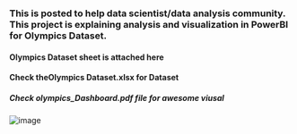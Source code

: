 
### This is posted to help data scientist/data analysis community. This project is explaining analysis and visualization in PowerBI for Olympics Dataset.
#### Olympics Dataset sheet is attached here
#### Check theOlympics Dataset.xlsx for Dataset
##### Check olympics_Dashboard.pdf file for awesome viusal


![image](https://user-images.githubusercontent.com/64526525/219966349-43d18ded-2a65-4524-bb45-448e9a13ec73.png)
